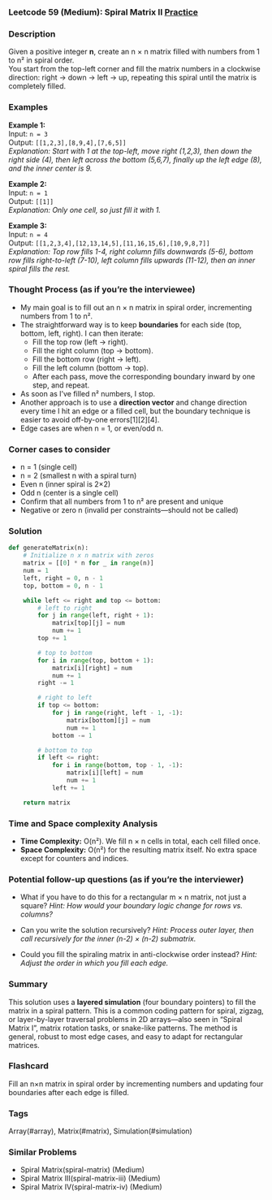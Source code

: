 ### Leetcode 59 (Medium): Spiral Matrix II [Practice](https://leetcode.com/problems/spiral-matrix-ii)

### Description  
Given a positive integer **n**, create an n × n matrix filled with numbers from 1 to n² in spiral order.  
You start from the top-left corner and fill the matrix numbers in a clockwise direction: right → down → left → up, repeating this spiral until the matrix is completely filled.

### Examples  

**Example 1:**  
Input: `n = 3`  
Output: `[[1,2,3],[8,9,4],[7,6,5]]`  
*Explanation: Start with 1 at the top-left, move right (1,2,3), then down the right side (4), then left across the bottom (5,6,7), finally up the left edge (8), and the inner center is 9.*

**Example 2:**  
Input: `n = 1`  
Output: `[[1]]`  
*Explanation: Only one cell, so just fill it with 1.*

**Example 3:**  
Input: `n = 4`  
Output: `[[1,2,3,4],[12,13,14,5],[11,16,15,6],[10,9,8,7]]`  
*Explanation: Top row fills 1-4, right column fills downwards (5-6), bottom row fills right-to-left (7-10), left column fills upwards (11-12), then an inner spiral fills the rest.*

### Thought Process (as if you’re the interviewee)  
- My main goal is to fill out an n × n matrix in spiral order, incrementing numbers from 1 to n².
- The straightforward way is to keep **boundaries** for each side (top, bottom, left, right). I can then iterate:
  - Fill the top row (left → right).
  - Fill the right column (top → bottom).
  - Fill the bottom row (right → left).
  - Fill the left column (bottom → top).
  - After each pass, move the corresponding boundary inward by one step, and repeat.
- As soon as I’ve filled n² numbers, I stop.
- Another approach is to use a **direction vector** and change direction every time I hit an edge or a filled cell, but the boundary technique is easier to avoid off-by-one errors[1][2][4].
- Edge cases are when n = 1, or even/odd n.

### Corner cases to consider  
- n = 1 (single cell)
- n = 2 (smallest n with a spiral turn)
- Even n (inner spiral is 2×2)
- Odd n (center is a single cell)
- Confirm that all numbers from 1 to n² are present and unique
- Negative or zero n (invalid per constraints—should not be called)

### Solution

```python
def generateMatrix(n):
    # Initialize n x n matrix with zeros
    matrix = [[0] * n for _ in range(n)]
    num = 1
    left, right = 0, n - 1
    top, bottom = 0, n - 1

    while left <= right and top <= bottom:
        # left to right
        for j in range(left, right + 1):
            matrix[top][j] = num
            num += 1
        top += 1

        # top to bottom
        for i in range(top, bottom + 1):
            matrix[i][right] = num
            num += 1
        right -= 1

        # right to left
        if top <= bottom:
            for j in range(right, left - 1, -1):
                matrix[bottom][j] = num
                num += 1
            bottom -= 1

        # bottom to top
        if left <= right:
            for i in range(bottom, top - 1, -1):
                matrix[i][left] = num
                num += 1
            left += 1

    return matrix
```

### Time and Space complexity Analysis  

- **Time Complexity:** O(n²). We fill n × n cells in total, each cell filled once.
- **Space Complexity:** O(n²) for the resulting matrix itself. No extra space except for counters and indices.

### Potential follow-up questions (as if you’re the interviewer)  

- What if you have to do this for a rectangular m × n matrix, not just a square?
  *Hint: How would your boundary logic change for rows vs. columns?*
  
- Can you write the solution recursively?
  *Hint: Process outer layer, then call recursively for the inner (n-2) × (n-2) submatrix.*

- Could you fill the spiraling matrix in anti-clockwise order instead?
  *Hint: Adjust the order in which you fill each edge.*

### Summary
This solution uses a **layered simulation** (four boundary pointers) to fill the matrix in a spiral pattern. This is a common coding pattern for spiral, zigzag, or layer-by-layer traversal problems in 2D arrays—also seen in “Spiral Matrix I”, matrix rotation tasks, or snake-like patterns. The method is general, robust to most edge cases, and easy to adapt for rectangular matrices.


### Flashcard
Fill an n×n matrix in spiral order by incrementing numbers and updating four boundaries after each edge is filled.

### Tags
Array(#array), Matrix(#matrix), Simulation(#simulation)

### Similar Problems
- Spiral Matrix(spiral-matrix) (Medium)
- Spiral Matrix III(spiral-matrix-iii) (Medium)
- Spiral Matrix IV(spiral-matrix-iv) (Medium)